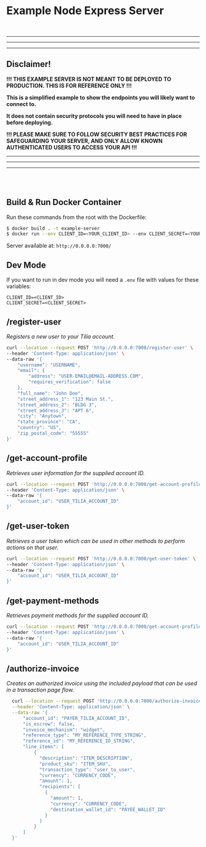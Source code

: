 # Example Node Express Server

<br />

---
---
---
## Disclaimer!
__!!! THIS EXAMPLE SERVER IS NOT MEANT TO BE DEPLOYED TO PRODUCTION.  THIS IS FOR REFERENCE ONLY !!!__

__This is a simplified example to show the endpoints you will likely want to connect to.__

__It does not contain security protocols you will need to have in place before deploying.__

__!!! PLEASE MAKE SURE TO FOLLOW SECURITY BEST PRACTICES FOR SAFEGUARDING YOUR SERVER, AND ONLY ALLOW KNOWN AUTHENTICATED USERS TO ACCESS YOUR API !!!__

---
---
---


<br />
<br />

## Build & Run Docker Container
Run these commands from the root with the Dockerfile:
```bash
$ docker build . -t example-server
$ docker run --env CLIENT_ID=<YOUR_CLIENT_ID> --env CLIENT_SECRET=<YOUR_CLIENT_SECRET> -d -p 7000:7000 example-server
```

Server available at: `http://0.0.0.0:7000/`


## Dev Mode
If you want to run in dev mode you will need a `.env` file with values for these variables:
```
CLIENT_ID=<CLIENT_ID>
CLIENT_SECRET=<CLIENT_SECRET>
```

## /register-user
_Registers a new user to your Tilia account._
```bash
curl --location --request POST 'http://0.0.0.0:7000/register-user' \
--header 'Content-Type: application/json' \
--data-raw '{
    "username": "USERNAME",
    "email": {
        "address": "USER-EMAIL@EMAIL-ADDRESS.COM",
        "requires_verification": false
    },
    "full_name": "John Doe",
    "street_address_1": "123 Main St.",
    "street_address_2": "BLDG 3",
    "street_address_3": "APT 6",
    "city": "Anytown",
    "state_province": "CA",
    "country": "US",
    "zip_postal_code": "55555"
}'
```

## /get-account-profile
_Retrieves user information for the supplied account ID._
```bash
curl --location --request POST 'http://0.0.0.0:7000/get-account-profile' \
--header 'Content-Type: application/json' \
--data-raw '{
    "account_id": "USER_TILIA_ACCOUNT_ID"
}'
```

## /get-user-token
_Retrieves a user token which can be used in other methods to perform actions on that user._
```bash
curl --location --request POST 'http://0.0.0.0:7000/get-user-token' \
--header 'Content-Type: application/json' \
--data-raw '{
    "account_id": "USER_TILIA_ACCOUNT_ID"
}'
```

## /get-payment-methods
_Retrieves payment methods for the supplied account ID._
```bash
curl --location --request POST 'http://0.0.0.0:7000/get-account-profile' \
--header 'Content-Type: application/json' \
--data-raw '{
    "account_id": "USER_TILIA_ACCOUNT_ID"
}'
```

## /authorize-invoice
_Creates an authorized invoice using the included payload that can be used in a transaction page flow._
```bash
  curl --location --request POST 'http://0.0.0.0:7000/authorize-invoice' \
  --header 'Content-Type: application/json' \
  --data-raw '{
      "account_id": "PAYER_TILIA_ACCOUNT_ID",
      "is_escrow": false,
      "invoice_mechanism": "widget",
      "reference_type": "MY_REFERENCE_TYPE_STRING",
      "reference_id": "MY_REFERENCE_ID_STRING",
      "line_items": [
          {
            "description": "ITEM_DESCRIPTION",
            "product_sku": "ITEM_SKU",
            "transaction_type": "user_to_user",
            "currency": "CURRENCY_CODE",
            "amount": 1,
            "recipients": [
              {
                "amount": 1,
                "currency": "CURRENCY_CODE",
                "destination_wallet_id": "PAYEE_WALLET_ID"
              }
            ]
          }
      ]
  }'
```